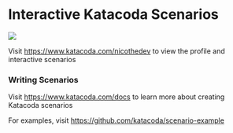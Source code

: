 # Interactive Katacoda Scenarios

[![](http://shields.katacoda.com/katacoda/nicothedev/count.svg)](https://www.katacoda.com/nicothedev "Get your profile on Katacoda.com")

Visit https://www.katacoda.com/nicothedev to view the profile and interactive scenarios

### Writing Scenarios
Visit https://www.katacoda.com/docs to learn more about creating Katacoda scenarios

For examples, visit https://github.com/katacoda/scenario-example
